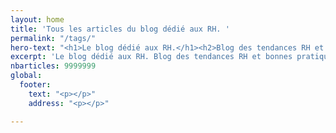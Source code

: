 ```yaml
---
layout: home
title: 'Tous les articles du blog dédié aux RH. '
permalink: "/tags/"
hero-text: "<h1>Le blog dédié aux RH.</h1><h2>Blog des tendances RH et bonnes pratiques</h2>"
excerpt: 'Le blog dédié aux RH. Blog des tendances RH et bonnes pratiques '
nbarticles: 9999999
global:
  footer:
    text: "<p></p>"
    address: "<p></p>"

---
```


<!-- Start of HubSpot Embed Code -->
<script type="text/javascript" id="hs-script-loader" async defer src="//js.hs-scripts.com/9017898.js"></script>
<!-- End of HubSpot Embed Code -->
